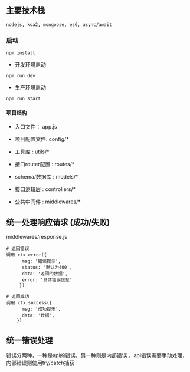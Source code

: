 ## 主要技术栈 
```
nodejs, koa2, mongoose, es6, async/await
```
### 启动
```
npm install
```

* 开发环境启动     
   
```
npm run dev
```
      
* 生产环境启动    
   
```
npm run start
```

#### 项目结构

* 入口文件：  app.js   

* 项目配置文件:    config/*

* 工具库 :  utils/*     
  
* 接口router配置 :  routes/*     
      
* schema/数据库 :  models/*      
  
* 接口逻辑层 :  controllers/*     
  
* 公共中间件 :  middlewares/*  

##   统一处理响应请求 (成功/失败) 

  middlewares/response.js

  ```
# 返回错误
  调用 ctx.error({
        msg: '错误提示',
        status: '默认为400',
        data: '返回的数据',
        error: '具体错误信息'
       })      
     
# 返回成功    
  调用 ctx.success({
        msg: '成功提示',
        data: '数据',
      })

  ```

##   统一错误处理

错误分两种，一种是api的错误，另一种则是内部错误 ，api错误需要手动处理， 内部错误则使用try/catch捕获